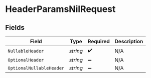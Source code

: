 # HeaderParamsNilRequest


## Fields

| Field                    | Type                     | Required                 | Description              |
| ------------------------ | ------------------------ | ------------------------ | ------------------------ |
| `NullableHeader`         | *string*                 | :heavy_check_mark:       | N/A                      |
| `OptionalHeader`         | *string*                 | :heavy_minus_sign:       | N/A                      |
| `OptionalNullableHeader` | *string*                 | :heavy_minus_sign:       | N/A                      |